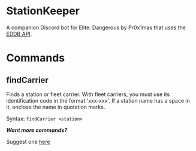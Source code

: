 # StationKeeper
A companion Discord bot for Elite: Dangerous by Pr0x1mas that uses the [EDDB API](https://elitebgs.app/api/eddb).

# Commands

## findCarrier
Finds a station or fleet carrier. With fleet carriers, you must use its identification code in the format 'xxx-xxx'. If a station name has a space in it, enclose the name in quotation marks.

Syntax: `findCarrier <station>`

***Want more commands?***

Suggest one [here](https://github.com/Pr0x1mas/station-keeper/issues/new)

